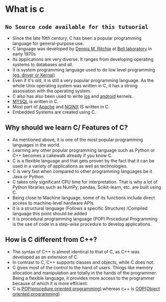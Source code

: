 
# What is c

## ``` No Source code available for this tutuorial ```

- Since the late 19th century, C has been a popular programming language for general-purpose use.
- C language was developed by [Dennis M. Ritchie](https://en.wikipedia.org/wiki/Dennis_Ritchie) at [Bell laboratory](https://en.wikipedia.org/wiki/Bell_Labs) in early 1970s
- Its  applications are very diverse. It ranges from developing operating systems to databases and all.
- It is system programming language used to do low level programming [(eg. driver or Kernal)](https://en.wikipedia.org/wiki/Kernel_(operating_system))
- Even if it's old, it is still a very popular programming language. As the whole Unix operating system was written in C, it has a strong assosiation with the operating system.
- C also has also been used to write [ios](https://en.wikipedia.org/wiki/IOS) and [android](https://en.wikipedia.org/wiki/Android_(operating_system)) kernels.
- [MYSQL](https://en.wikipedia.org/wiki/MySQL) is written in C.
- Most part of [Apache](https://en.wikipedia.org/wiki/Apache) and [NGINX](https://en.wikipedia.org/wiki/Nginx) IS written in C.
- Embedded Systems are created using C.

## Why should we learn C/ Features of C?

- As mentioned above, it is one of the most popular programming languages in the world.
- Learning any other popular programming language such as Python or C++ becomes a cakewalk already if you know C.
- C is a flexible language and that gets proven by the fact that it can be used in a variety of applications as well as technologies.
- C is very fast when compared to other programming languages be it Java or Python.
- C takes only significant CPU time for interpretation. That is why a lot of Python libraries such as NumPy, pandas, Scikit-learn, etc. are built using C.
- Being close to Machine language, some of its functions include direct access to machine-level hardware APIs.
- It is a structural language (Follows a specific Structure) /Compiled language this point should be added
- It is procedural programming language (POP) Procedural Programming is the use of code in a step-wise procedure to develop applications. 

## How is C different from C++?

- The syntax of C++ is almost identical to that of C, as C++ was developed as an extension of C.
- In contrast to C, C++ supports classes and objects, while C does not.
- C gives most of the control to the hand of users. Things like memory allocation and manipulation are totally in the hands of the programmer. Being a flexible language, it provides more access to the programmer because of which it is more efficient.
- C is [POP(procedure oriented programming)](https://en.wikipedia.org/wiki/Procedural_programming) whereas c++ is [OOP(Object oriented programming)](https://en.wikipedia.org/wiki/Object-oriented_programming)


